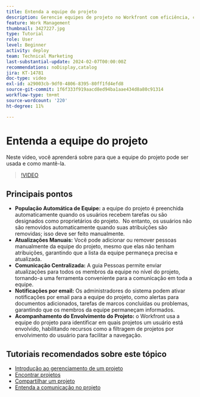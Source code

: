 ```yaml
---
title: Entenda a equipe do projeto
description: Gerencie equipes de projeto no Workfront com eficiência, com preenchimento automático de equipes, atualizações manuais, comunicação centralizada, notificações por email e rastreamento do envolvimento do projeto para colaboração simplificada.
feature: Work Management
thumbnail: 3427227.jpg
type: Tutorial
role: User
level: Beginner
activity: deploy
team: Technical Marketing
last-substantial-update: 2024-02-07T00:00:00Z
recommendations: noDisplay,catalog
jira: KT-14781
doc-type: video
exl-id: a29003cb-9df0-4806-8395-80ff1fd4efd8
source-git-commit: 1f6f333f919aacd8ed94ba1aae434d8a80c91314
workflow-type: tm+mt
source-wordcount: '220'
ht-degree: 11%

---
```


# Entenda a equipe do projeto

Neste vídeo, você aprenderá sobre para que a equipe do projeto pode ser usada e como mantê-la.

>[!VIDEO](https://video.tv.adobe.com/v/3444594/?quality=12&learn=on&enablevpops&captions=por_br)

## Principais pontos

* **População Automática de Equipe:** a equipe do projeto é preenchida automaticamente quando os usuários recebem tarefas ou são designados como proprietários do projeto. &#x200B; No entanto, os usuários não são removidos automaticamente quando suas atribuições são removidas; isso deve ser feito manualmente. &#x200B;
* **Atualizações Manuais:** Você pode adicionar ou remover pessoas manualmente da equipe do projeto, mesmo que elas não tenham atribuições, garantindo que a lista da equipe permaneça precisa e atualizada. &#x200B;
* **Comunicação Centralizada:** A guia Pessoas permite enviar atualizações para todos os membros da equipe no nível do projeto, tornando-a uma ferramenta conveniente para a comunicação em toda a equipe. &#x200B;
* **Notificações por email:** Os administradores do sistema podem ativar notificações por email para a equipe do projeto, como alertas para documentos adicionados, tarefas de marcos concluídas ou problemas, garantindo que os membros da equipe permaneçam informados. &#x200B;
* **Acompanhamento do Envolvimento do Projeto:** o Workfront usa a equipe do projeto para identificar em quais projetos um usuário está envolvido, habilitando recursos como a filtragem de projetos por envolvimento do usuário para facilitar a navegação. &#x200B;

## Tutoriais recomendados sobre este tópico

* [Introdução ao gerenciamento de um projeto](/help/manage-work/projects/getting-started-manage-a-project.md)
* [Encontrar projetos](/help/manage-work/projects/find-projects.md)
* [Compartilhar um projeto](/help/manage-work/projects/share-a-project.md)
* [Entenda a comunicação no projeto](/help/manage-work/projects/understand-project-communication.md)
